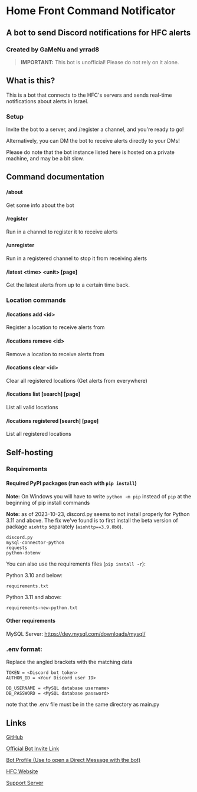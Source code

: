 # Home Front Command Notificator
## A bot to send Discord notifications for HFC alerts
### Created by GaMeNu and yrrad8

> **IMPORTANT:** This bot is unofficial! Please do not rely on it alone.

## What is this?
This is a bot that connects to the HFC's servers and sends real-time notifications about alerts in Israel.

### Setup
Invite the bot to a server, and /register a channel, and you're ready to go!

Alternatively, you can DM the bot to receive alerts directly to your DMs!

Please do note that the bot instance listed here is hosted on a private machine, and may be a bit slow.

## Command documentation
#### /about
Get some info about the bot
#### /register
Run in a channel to register it to receive alerts
#### /unregister
Run in a registered channel to stop it from receiving alerts
#### /latest \<time\> \<unit\> \[page\]
Get the latest alerts from up to a certain time back.

### Location commands
#### /locations add \<id\>
Register a location to receive alerts from
#### /locations remove \<id\>
Remove a location to receive alerts from
#### /locations clear \<id\>
Clear all registered locations (Get alerts from everywhere)
#### /locations list \[search\] \[page\]
List all valid locations
#### /locations registered \[search\] \[page\]
List all registered locations

## Self-hosting
### Requirements
#### Required PyPI packages (run each with `pip install`)
**Note:** On Windows you will have to write `python -m pip` instead of `pip` at the beginning of pip install commands

**Note:** as of 2023-10-23, discord.py seems to not install properly for Python 3.11 and above.
The fix we've found is to first install the beta version of package `aiohttp` separately (`aiohttp==3.9.0b0`).
```
discord.py
mysql-connector-python
requests
python-dotenv
```

You can also use the requirements files (`pip install -r`):

Python 3.10 and below:
```
requirements.txt
```

Python 3.11 and above:
```
requirements-new-python.txt
```

#### Other requirements
MySQL Server: https://dev.mysql.com/downloads/mysql/

### .env format:
Replace the angled brackets with the matching data
```env
TOKEN = <Discord bot token>
AUTHOR_ID = <Your Discord user ID>

DB_USERNAME = <MySQL database username>
DB_PASSWORD = <MySQL database password>
```

note that the .env file must be in the same directory as main.py

## Links
[GitHub](https://github.com/GaMeNu/HFCNotificator)

[Official Bot Invite Link](https://discord.com/api/oauth2/authorize?client_id=1160344131067977738&permissions=0&scope=applications.commands%20bot)

[Bot Profile (Use to open a Direct Message with the bot)](https://discord.com/users/1160344131067977738)

[HFC Website](https://www.oref.org.il/)

[Support Server](https://discord.gg/K3E4a5ekNy)



